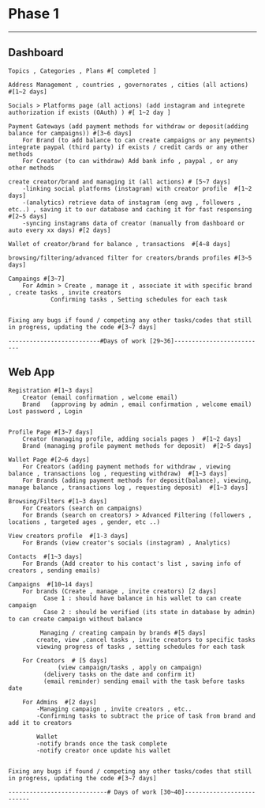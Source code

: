 # Phase 1
-------------
Dashboard
------------

	Topics , Categories , Plans #[ completed ]

	Address Management , countries , governorates , cities (all actions)  #[1~2 days]

	Socials > Platforms page (all actions) (add instagram and integrete authorization if exists (OAuth) ) #[ 1~2 day ]

	Payment Gateways (add payment methods for withdraw or deposit(adding balance for campaigns)) #[3~6 days]
		For Brand (to add balance to can create campaigns or any peyments) integrate paypal (third party) if exists / credit cards or any other methods 
		For Creator (to can withdraw) Add bank info , paypal , or any other methods

	create creator/brand and managing it (all actions) # [5~7 days]
		-linking social platforms (instagram) with creator profile  #[1~2 days]
		-(analytics) retrieve data of instagram (eng avg , followers , etc..) , saving it to our database and caching it for fast responsing  #[2~5 days]
		-syncing instagrams data of creator (manually from dashboard or auto every xx days) #[2 days]

	Wallet of creator/brand for balance , transactions  #[4~8 days]

	browsing/filtering/advanced filter for creators/brands profiles #[3~5 days]

	Campaings #[3~7]
		For Admin > Create , manage it , associate it with specific brand , create tasks , invite creators 
			    Confirming tasks , Setting schedules for each task
	

	Fixing any bugs if found / competing any other tasks/codes that still in progress, updating the code #[3~7 days]
	
	--------------------------#Days of work [29~36]--------------------------

Web App
---------------
	Registration #[1~3 days]
		Creator (email confirmation , welcome email)
		Brand   (approving by admin , email confirmation , welcome email)
	Lost password , Login


	Profile Page #[3~7 days]
		Creator (managing profile, adding socials pages )  #[1~2 days]
		Brand (managing profile payment methods for deposit)  #[2~5 days]

	Wallet Page #[2~6 days]
		For Creators (adding payment methods for withdraw , viewing balance , transactions log , requesting withdraw)  #[1~3 days]
		For Brands (adding payment methods for deposit(balance), viewing, manage balance , transactions log , requesting deposit)  #[1~3 days]

	Browsing/Filters #[1~3 days]
		For Creators (search on campaigns)
		For Brands (search on creators) > Advanced Filtering (followers , locations , targeted ages , gender, etc ..)

	View creators profile  #[1-3 days]
		For Brands (view creator's socials (instagram) , Analytics)

	Contacts  #[1~3 days]
		For Brands (Add creator to his contact's list , saving info of creators , sending emails)

	Campaigns  #[10~14 days]
		For brands (Create , manage , invite creators) [2 days]
			  Case 1 : should have balance in his wallet to can create campaign
			  Case 2 : should be verified (its state in database by admin) to can create campaign without balance

		     Managing / creating campain by brands #[5 days]
			create, view ,cancel tasks , invite creators to specific tasks
			viewing progress of tasks , setting schedules for each task

		For Creators  # [5 days]
		          (view campaign/tasks , apply on campaign)
			  (delivery tasks on the date and confirm it)
			  (email reminder) sending email with the task before tasks date

		For Admins  #[2 days]
			-Managing campaign , invite creators , etc..
			-Confirming tasks to subtract the price of task from brand and add it to creators 
			
			Wallet
			-notify brands once the task complete
			-notify creator once update his wallet
	

	Fixing any bugs if found / competing any other tasks/codes that still in progress, updating the code #[3~7 days]

	----------------------------# Days of work [30~40]--------------------------

	
